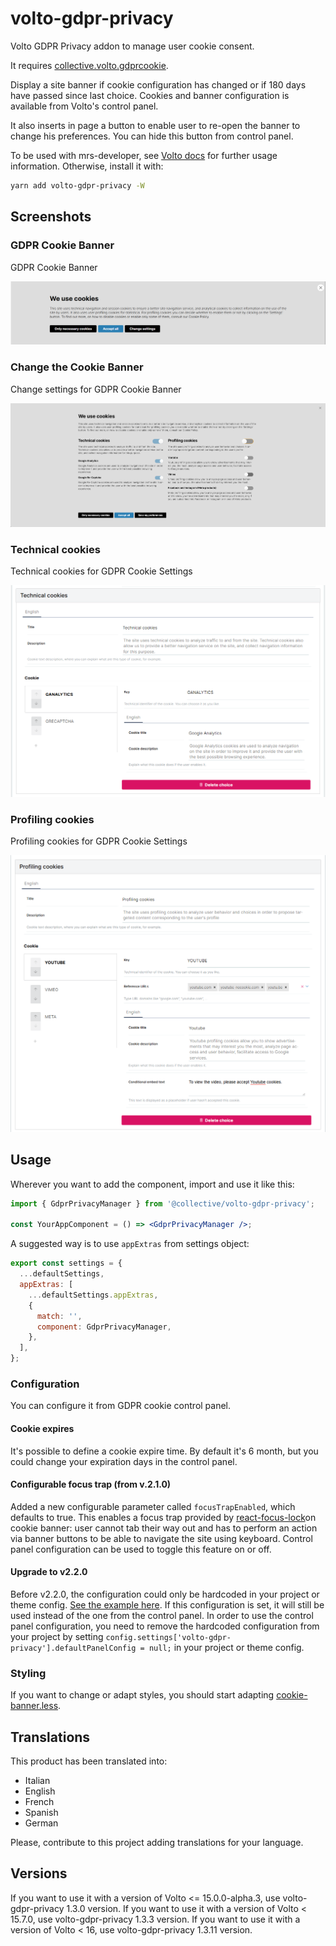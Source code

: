 # volto-gdpr-privacy

Volto GDPR Privacy addon to manage user cookie consent.

It requires [collective.volto.gdprcookie](https://github.com/collective/collective.volto.gdprcookie).

Display a site banner if cookie configuration has changed or if 180 days have passed since last choice.
Cookies and banner configuration is available from Volto's control panel.

It also inserts in page a button to enable user to re-open the banner to change his preferences. You can hide this button from control panel.

To be used with mrs-developer, see [Volto docs](https://docs.voltocms.com/customizing/add-ons/) for further usage information.
Otherwise, install it with:

```bash
yarn add volto-gdpr-privacy -W
```

## Screenshots

### GDPR Cookie Banner

GDPR Cookie Banner

![GDPR Cookie Banner!](https://raw.githubusercontent.com/collective/volto-gdpr-privacy/refs/heads/master/docs/images/gdpr-cookie-banner.png "GDPR Cookie Banner")

### Change the Cookie Banner

Change settings for GDPR Cookie Banner

![Change settings for GDPR Cookie Banner!](https://raw.githubusercontent.com/collective/volto-gdpr-privacy/refs/heads/master/docs/images/gdpr-cookie-banner-change-settings.png "Change settings for GDPR Cookie Banner")

### Technical cookies

Technical cookies for GDPR Cookie Settings

![Technical cookies for GDPR Cookie Settings!](https://raw.githubusercontent.com/collective/volto-gdpr-privacy/refs/heads/master/docs/images/gdpr-cookie-settings-profiling-cookies.png "Technical cookies for GDPR Cookie Settings")

### Profiling cookies

Profiling cookies for GDPR Cookie Settings

![Profiling cookies for GDPR Cookie Settings!](https://raw.githubusercontent.com/collective/volto-gdpr-privacy/refs/heads/master/docs/images/gdpr-cookie-settings-technical-cookies.png "Profiling cookies for GDPR Cookie Settings")

## Usage

Wherever you want to add the component, import and use it like this:

```jsx
import { GdprPrivacyManager } from '@collective/volto-gdpr-privacy';

const YourAppComponent = () => <GdprPrivacyManager />;
```

A suggested way is to use `appExtras` from settings object:

```jsx
export const settings = {
  ...defaultSettings,
  appExtras: [
    ...defaultSettings.appExtras,
    {
      match: '',
      component: GdprPrivacyManager,
    },
  ],
};
```

### Configuration

You can configure it from GDPR cookie control panel.

#### Cookie expires

It's possible to define a cookie expire time. By default it's 6 month, but you could change your expiration days in the control panel.

#### Configurable focus trap (from v.2.1.0)

Added a new configurable parameter called `focusTrapEnabled`, which defaults to true. This enables a focus trap provided by [react-focus-lock](https://www.npmjs.com/package/react-focus-lock)on cookie banner: user cannot tab their way out and has to perform an action via banner buttons to be able to navigate the site using keyboard.
Control panel configuration can be used to toggle this feature on or off.

#### Upgrade to v2.2.0

Before v2.2.0, the configuration could only be hardcoded in your project or theme config. [See the example here](src/config/defaultPanelConfig.js). If this configuration is set, it will still be used instead of the one from the control panel. In order to use the control panel configuration, you need to remove the hardcoded configuration from your project by setting `config.settings['volto-gdpr-privacy'].defaultPanelConfig = null;` in your project or theme config.

### Styling

If you want to change or adapt styles, you should start adapting [cookie-banner.less](src/components/CookieBanner/cookie-banner.less).

## Translations

This product has been translated into:

- Italian
- English
- French
- Spanish
- German

Please, contribute to this project adding translations for your language.

## Versions

If you want to use it with a version of Volto <= 15.0.0-alpha.3, use volto-gdpr-privacy 1.3.0 version.
If you want to use it with a version of Volto < 15.7.0, use volto-gdpr-privacy 1.3.3 version.
If you want to use it with a version of Volto < 16, use volto-gdpr-privacy 1.3.11 version.
